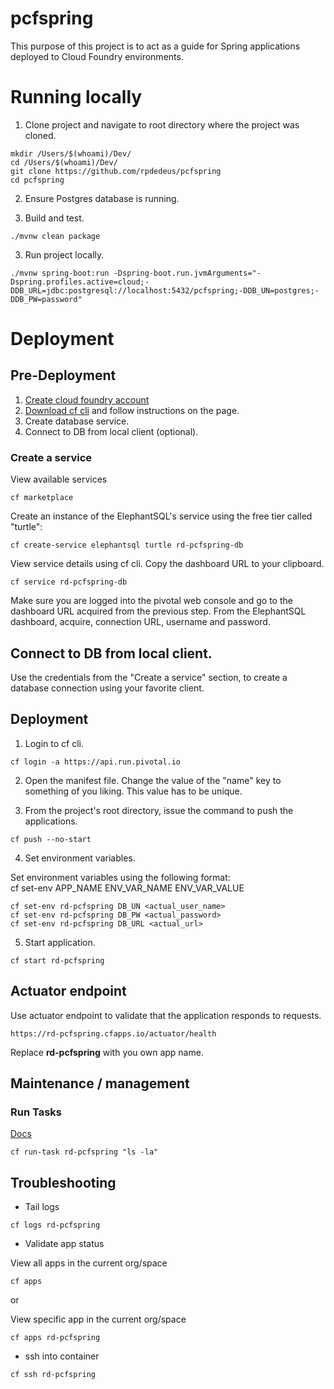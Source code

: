 # pcfspring

This purpose of this project is to act as a guide for Spring applications deployed to Cloud Foundry environments.

# Running locally

1. Clone project and navigate to root directory where the project was cloned.

```none
mkdir /Users/$(whoami)/Dev/
cd /Users/$(whoami)/Dev/
git clone https://github.com/rpdedeus/pcfspring
cd pcfspring
```

2. Ensure Postgres database is running.

3. Build and test.

```none
./mvnw clean package
```

3. Run project locally.

```none
./mvnw spring-boot:run -Dspring-boot.run.jvmArguments="-Dspring.profiles.active=cloud;-DDB_URL=jdbc:postgresql://localhost:5432/pcfspring;-DDB_UN=postgres;-DDB_PW=password"
```

# Deployment 

##  Pre-Deployment

1. [Create cloud foundry account](https://login.run.pivotal.io/login)
2. [Download cf cli](https://console.run.pivotal.io/tools) and follow instructions on the page.
3. Create database service.
4. Connect to DB from local client (optional).


### Create a service

View available services

```
cf marketplace
```

Create an instance of the ElephantSQL's service using the free tier called "turtle":

```
cf create-service elephantsql turtle rd-pcfspring-db
```

View service details using cf cli. Copy the dashboard URL to your clipboard.

```
cf service rd-pcfspring-db
```

Make sure you are logged into the pivotal web console and go to the dashboard URL acquired from the previous step.
From the ElephantSQL dashboard, acquire, connection URL, username and password.


## Connect to DB from local client.

Use the credentials from the "Create a service" section, to create a database connection using your favorite client.


## Deployment

1. Login to cf cli.

```
cf login -a https://api.run.pivotal.io
```

2. Open the manifest file. Change the value of the "name" key to something of you liking. This value has to be unique.

3. From the project's root directory, issue the command to push the applications.

```
cf push --no-start
```

4. Set environment variables.

Set environment variables using the following format:  
cf set-env APP_NAME ENV_VAR_NAME ENV_VAR_VALUE

```
cf set-env rd-pcfspring DB_UN <actual_user_name>
cf set-env rd-pcfspring DB_PW <actual_password>
cf set-env rd-pcfspring DB_URL <actual_url>
```

5. Start application.

```
cf start rd-pcfspring
```

## Actuator endpoint 

Use actuator endpoint to validate that the application responds to requests.

```
https://rd-pcfspring.cfapps.io/actuator/health
```

Replace **rd-pcfspring** with you own app name.

## Maintenance / management

### Run Tasks
[Docs](https://docs.cloudfoundry.org/devguide/using-tasks.html)

```
cf run-task rd-pcfspring "ls -la"
```

## Troubleshooting

* Tail logs

```
cf logs rd-pcfspring
```

* Validate app status

View all apps in the current org/space

```
cf apps
```

or  

View specific app in the current org/space

```
cf apps rd-pcfspring
```

* ssh into container

```
cf ssh rd-pcfspring
```
